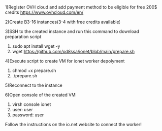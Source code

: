 1)Register OVH cloud and add payment method to be eligible for free 200$ credits
https://www.ovhcloud.com/en/

2)Create B3-16 instances(3-4 with free credits available)

3)SSH to the created instance and run this command to download preparation script

1) sudo apt install wget -y
2) wget https://github.com/od8ssa/ionet/blob/main/prepare.sh

4)Execute script to create VM for ionet worker depolyment

1) chmod +x prepare.sh
2) ./prepare.sh

5)Reconnect to the instance

6)Open console of the created VM
1) virsh console ionet
2) user: user
3) password: user

Follow the instructions on the io.net website to connect the worker!
